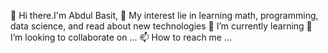 👋 Hi there.I'm Abdul Basit,
:pill: My interest lie in learning math, programming, data science, and read about new technologies
🌱 I’m currently learning 
💞️ I’m looking to collaborate on ...
📫 How to reach me ...

<!---
Basit-Arif/Basit-Arif is a ✨ special ✨ repository because its `README.md` (this file) appears on your GitHub profile.
You can click the Preview link to take a look at your changes.
--->
